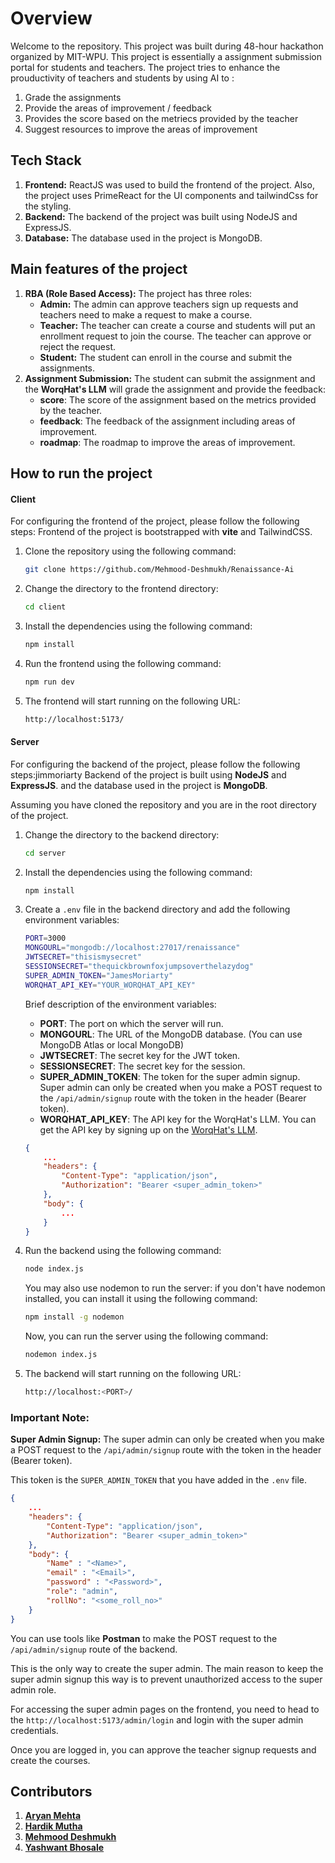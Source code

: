 # Overview
Welcome to the repository. This project was built during 48-hour hackathon organized by MIT-WPU. This project is essentially a assignment submission portal for students and teachers. The project tries to enhance the prouductivity of teachers and students by using AI to :
1. Grade the assignments
2. Provide the areas of improvement / feedback
3. Provides the score based on the metriecs provided by the teacher
4. Suggest resources to improve the areas of improvement

## Tech Stack
1. **Frontend:** ReactJS was used to build the frontend of the project. Also, the project uses PrimeReact for the UI components and tailwindCss for the styling.
2. **Backend:** The backend of the project was built using NodeJS and ExpressJS.
3. **Database:** The database used in the project is MongoDB.

## Main features of the project
1. **RBA (Role Based Access):** The project has three roles:
    - **Admin:** The admin can approve teachers sign up requests and teachers need to make a request to make a course.
    - **Teacher:** The teacher can create a course and students will put an enrollment request to join the course. The teacher can approve or reject the request.
    - **Student:** The student can enroll in the course and submit the assignments.
2. **Assignment Submission:** The student can submit the assignment and the **WorqHat's LLM** will grade the assignment and provide the feedback: 
    - **score**: The score of the assignment based on the metrics provided by the teacher.
    - **feedback**: The feedback of the assignment including areas of improvement.
    - **roadmap**: The roadmap to improve the areas of improvement.

## How to run the project

#### **Client**
For configuring the frontend of the project, please follow the following steps:
Frontend of the project is bootstrapped with **vite** and TailwindCSS.

1. Clone the repository using the following command:
    ```bash
    git clone https://github.com/Mehmood-Deshmukh/Renaissance-Ai
    ```
2. Change the directory to the frontend directory:
    ```bash
    cd client
    ```
3. Install the dependencies using the following command:
    ```bash
    npm install
    ```
4. Run the frontend using the following command:
    ```bash
    npm run dev
    ```
5. The frontend will start running on the following URL:
    ```bash
    http://localhost:5173/
    ```

#### **Server**
For configuring the backend of the project, please follow the following steps:jimmoriarty
Backend of the project is built using **NodeJS** and **ExpressJS**.
and the database used in the project is **MongoDB**.

Assuming you have cloned the repository and you are in the root directory of the project.
1. Change the directory to the backend directory:
    ```bash
    cd server
    ```
2. Install the dependencies using the following command:
    ```bash
    npm install
    ```
3. Create a `.env` file in the backend directory and add the following environment variables:
    ```bash
    PORT=3000
    MONGOURL="mongodb://localhost:27017/renaissance"
    JWTSECRET="thisismysecret"
    SESSIONSECRET="thequickbrownfoxjumpsoverthelazydog"
    SUPER_ADMIN_TOKEN="JamesMoriarty"
    WORQHAT_API_KEY="YOUR_WORQHAT_API_KEY"
    ```
    Brief description of the environment variables:
    - **PORT**: The port on which the server will run.
    - **MONGOURL**: The URL of the MongoDB database. (You can use MongoDB Atlas or local MongoDB)
    - **JWTSECRET**: The secret key for the JWT token.
    - **SESSIONSECRET**: The secret key for the session.
    - **SUPER_ADMIN_TOKEN**: The token for the super admin signup. Super admin can only be created when you make a POST request to the `/api/admin/signup` route with the token in the header (Bearer token).
    - **WORQHAT_API_KEY**: The API key for the WorqHat's LLM. You can get the API key by signing up on the [WorqHat's LLM](https://worqhat.com/).
    ```JSON
    {
        ...
        "headers": {
            "Content-Type": "application/json",
            "Authorization": "Bearer <super_admin_token>"
        },
        "body": {
            ...
        }
    }
    ```
4. Run the backend using the following command:
    ```bash
    node index.js
    ```
    You may also use nodemon to run the server:
    if you don't have nodemon installed, you can install it using the following command:
    ```bash
    npm install -g nodemon
    ```
    Now, you can run the server using the following command:
    ```bash
    nodemon index.js
    ```


5. The backend will start running on the following URL:
    ```bash
    http://localhost:<PORT>/
    ```

### **Important Note:** 
**Super Admin Signup:** The super admin can only be created when you make a POST request to the `/api/admin/signup` route with the token in the header (Bearer token).

This token is the `SUPER_ADMIN_TOKEN` that you have added in the `.env` file.

```JSON
{
    ...
    "headers": {
        "Content-Type": "application/json",
        "Authorization": "Bearer <super_admin_token>"
    },
    "body": {
        "Name" : "<Name>",
        "email" : "<Email>",
        "password" : "<Password>",
        "role": "admin",
        "rollNo": "<some_roll_no>"
    }
}
```

You can use tools like **Postman** to make the POST request to the `/api/admin/signup` route of the backend.

This is the only way to create the super admin. The main reason to keep the super admin signup this way is to prevent unauthorized access to the super admin role.

For accessing the super admin pages on the frontend, you need to head to the `http://localhost:5173/admin/login` and login with the super admin credentials.

Once you are logged in, you can approve the teacher signup requests and create the courses.

## Contributors
1. **[Aryan Mehta](https://github.com/arymehta)**
2. **[Hardik Mutha](https://github.com/HardikMutha)**
3. **[Mehmood Deshmukh](https://github.com/Mehmood-Deshmukh)**
4. **[Yashwant Bhosale](https://github.com/YashwantBhosale)**